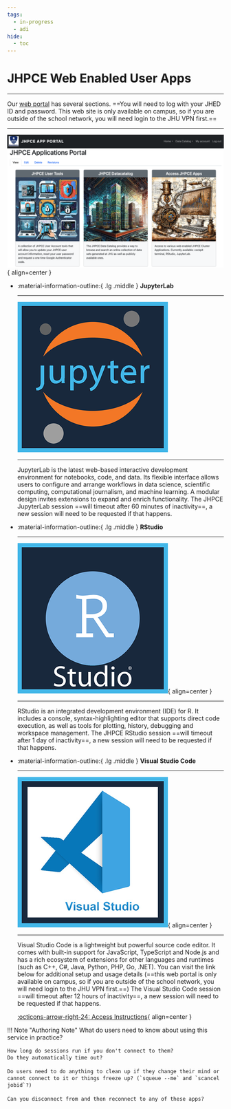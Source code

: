 ```yaml
---
tags:
  - in-progress
  - adi
hide:
  - toc
---
```

# JHPCE Web Enabled User Apps
---

Our [web portal](https://jhpce-app02.jhsph.edu/) has several sections. ==You will need to log with your JHED ID and password. This web site is only available on campus, so if you are outside of the school network, you will need login to the JHU VPN first.==

---

[![cluster logo](../portal/images/web_portal.png)](https://jhpce-app02.jhsph.edu){ align=center }

<div class="grid cards" markdown>
  
-   :material-information-outline:{ .lg .middle } __JupyterLab__

    ---
  
    ![cluster logo](../portal/images/jhpce_jupyter.png)

    ---

    JupyterLab is the latest web-based interactive development environment for notebooks, code, and data. Its flexible interface allows users to configure and arrange workflows in data science, scientific computing, computational journalism, and machine learning. A modular design invites extensions to expand and enrich functionality. The JHPCE JupyterLab session ==will timeout after 60 minutes of inactivity==, a new session will need to be requested if that happens.

-   :material-information-outline:{ .lg .middle } __RStudio__

    ---

    ![cluster logo](../portal/images/jhpce_R_studio.png){ align=center }
    
    ---

    RStudio is an integrated development environment (IDE) for R. It includes a console, syntax-highlighting editor that supports direct code execution, as well as tools for plotting, history, debugging and workspace management. The JHPCE RStudio session ==will timeout after 1 day of inactivity==, a new session will need to be requested if that happens.

-   :material-information-outline:{ .lg .middle } __Visual Studio Code__

    ---

    [![cluster logo](../portal/images/jhpce_Visual_studio.png)](https://jhpce-app02.jhsph.edu/vstudio-instructions){ align=center }
    
    ---

    Visual Studio Code is a lightweight but powerful source code editor. It comes with built-in support for JavaScript, TypeScript and Node.js and has a rich ecosystem of extensions for other languages and runtimes (such as C++, C#, Java, Python, PHP, Go, .NET). You can visit the link below for additional setup and usage details (==this web portal is only available on campus, so if you are outside of the school network, you will need login to the JHU VPN first.==) The Visual Studio Code session ==will timeout after 12 hours of inactivity==, a new session will need to be requested if that happens.

    [:octicons-arrow-right-24: Access Instructions](https://jhpce-app02.jhsph.edu/vstudio-instructions){ align=center }
  
</div>

!!! Note "Authoring Note"
    What do users need to know about using this service in practice?
    
    How long do sessions run if you don't connect to them?
    Do they automatically time out?
    
    Do users need to do anything to clean up if they change their mind or cannot connect to it or things freeze up? (`squeue --me` and `scancel jobid`?)
    
    Can you disconnect from and then reconnect to any of these apps?


